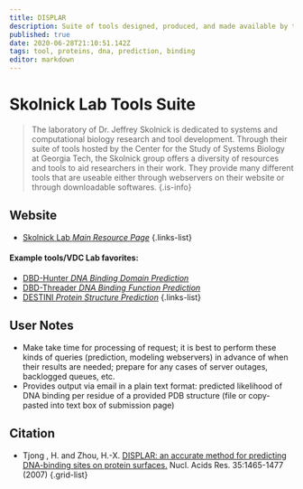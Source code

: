 ```yaml
---
title: DISPLAR
description: Suite of tools designed, produced, and made available by the Skolnick Lab, a member of the Center for the Study of Systems Biology at Georgia Tech.
published: true
date: 2020-06-28T21:10:51.142Z
tags: tool, proteins, dna, prediction, binding
editor: markdown
---
```


# Skolnick Lab Tools Suite

> The laboratory of Dr. Jeffrey Skolnick is dedicated to systems and computational biology research and tool development. Through their suite of tools hosted by the Center for the Study of Systems Biology at Georgia Tech, the Skolnick group offers a diversity of resources and tools to aid researchers in their work. They provide many different tools that are useable either through webservers on their website or through downloadable softwares.
{.is-info}



## Website
- [Skolnick Lab *Main Resource Page*](http://pwp.gatech.edu/cssb/software_services/)
{.links-list}

#### Example tools/VDC Lab favorites:
- [DBD-Hunter *DNA Binding Domain Prediction*](http://pwp.gatech.edu/cssb/dbd-hunter/)
- [DBD-Threader *DNA Binding Function Prediction*](http://pwp.gatech.edu/cssb/dbd-threader/)
- [DESTINI *Protein Structure Prediction*](http://pwp.gatech.edu/cssb/destini/)
{.links-list}

## User Notes
- Make take time for processing of request; it is best to perform these kinds of queries (prediction, modeling webservers) in advance of when their results are needed; prepare for any cases of server outages, backlogged queues, etc.
- Provides output via email in a plain text format: predicted likelihood of DNA binding per residue of a provided PDB structure (file or copy-pasted into text box of submission page)

## Citation

- Tjong , H. and Zhou, H.-X. [DISPLAR: an accurate method for predicting DNA-binding sites on protein surfaces.](http://nar.oxfordjournals.org/cgi/content/abstract/35/5/1465) Nucl. Acids Res. 35:1465-1477 (2007)
{.grid-list}